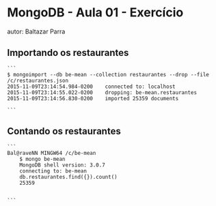 # MongoDB - Aula 01 - Exercício
autor: Baltazar Parra

## Importando os restaurantes

    ```
	$ mongoimport --db be-mean --collection restaurantes --drop --file /c/restaurantes.json
	2015-11-09T23:14:54.984-0200    connected to: localhost
	2015-11-09T23:14:55.022-0200    dropping: be-mean.restaurantes
	2015-11-09T23:14:56.830-0200    imported 25359 documents

    ```

## Contando os restaurantes

    ```
	Bal@raveNN MINGW64 /c/be-mean
		$ mongo be-mean
		MongoDB shell version: 3.0.7
		connecting to: be-mean
		db.restaurantes.find({}).count()
		25359


    ```
